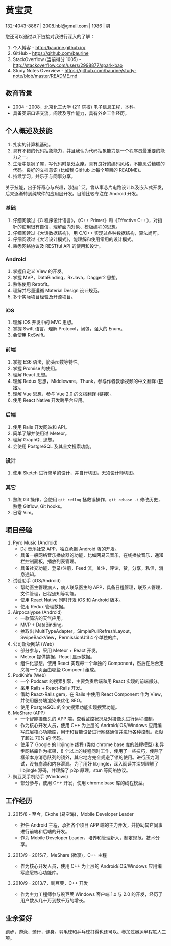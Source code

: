 # 黄宝灵

132-4043-8867 | 2008.hbl@gmail.com | 1986 | 男

您还可以通过以下链接对我进行深入的了解：

1. 个人博客 - <http://baurine.github.io/>
1. GitHub - <https://github.com/baurine>
1. StackOverflow (当前得分 1005) - <http://stackoverflow.com/users/2998877/spark-bao>
1. Study Notes Overview - <https://github.com/baurine/study-note/blob/master/README.md>

## 教育背景

- 2004 - 2008，北京化工大学 (211 院校) 电子信息工程，本科。
- 具备英语口语交流，阅读及写作能力，具有外企工作经历。

## 个人概述及技能

1. 扎实的计算机基础。
1. 具有不错的代码抽象能力，并且我认为代码抽象能力是一个程序员最重要的能力之一。
1. 生活中是狮子座，写代码时是处女座。具有良好的编码风格，不能忍受糟糕的代码。良好的文档意识 (比如我 GitHub 上每个项目的 README)。
1. 持续学习，并乐于与同事分享。

关于技能，出于好奇心与兴趣，涉猎广泛，曾从事芯片电路设计以及嵌入式开发，后来逐渐转到纯软件的应用层开发。目前比较专注在 Android 开发。

### 基础

1. 仔细阅读过《C 程序设计语言》，《C++ Primer》和《Effective C++》，对指针的使用很有自信，理解面向对象、模板编程的思想。
1. 仔细阅读过《大话数据结构》，用 C/C++ 实现过各种数据结构，算法尚可。
1. 仔细阅读过《大话设计模式》，能理解和使用常用的设计模式。
1. 熟悉网络协议及 RESTful API 的使用和设计。

### Android

1. 掌握自定义 View 的开发。
1. 掌握 MVP，DataBinding，RxJava，Dagger2 思想。
1. 熟练使用 Retrofit。
1. 理解并尽量遵循 Material Design 设计规范。
1. 多个实际项目经验及开源项目。

### iOS

1. 理解 iOS 开发中的 MVC 思想。
1. 掌握 Swift 语言，理解 Protocol，闭包，强大的 Enum。
1. 会使用 RxSwift。

### 前端

1. 掌握 ES6 语法，箭头函数等特性。
1. 掌握 Promise 的使用。
1. 理解 React 思想。
1. 理解 Redux 思想，Middleware，Thunk，参与作者教学视频的中文翻译 ([链接](https://github.com/Mr-Wiredancer/getting-started-with-redux))。
1. 理解 Vue 思想，参与 Vue 2.0 的文档翻译 ([链接](https://github.com/hayeah/vuejs.org))。
1. 使用 React Native 开发跨平台应用。

### 后端

1. 使用 Rails 开发网站和 API。
1. 简单了解并使用过 Meteor。
1. 理解 GraphQL 思想。
1. 会使用 PostgreSQL 及其全文搜索功能。

### 设计

1. 使用 Sketch 进行简单的设计，并自行切图，无须设计师切图。

### 其它

1. 熟练 Git 操作，会使用 `git reflog` 拯救误操作，`git rebase -i` 修改历史，熟悉 Gitflow, Git hooks。
1. 日常 Vim。

## 项目经验

1. Pyro Music (Android)
   - DJ 音乐社交 APP，独立承担 Android 版的开发。
   - 具备一般网络音乐播放器的功能，比如网易云音乐，在线播放音乐，通知栏控制面板，播放列表管理。
   - 具备社交功能，登录/注册，Feed 流，关注，评论，赞，分享，私信，消息通知。
1. 试验助手 (iOS/Android)
   - 帮助医生管理病人，病人联系医生的 APP，具备日程管理，联系人管理，文件管理，日程通知等功能。
   - 使用 React Native 同时开发 iOS 和 Android 版本。
   - 使用 Redux 管理数据。
1. Airpocalypse (Android)
   - 一款简洁的天气应用。
   - MVP + DataBinding。
   - 抽取出 MultiTypeAdapter，SimplePullRefreshLayout，SwipeBackView，PermissionUtil 4 个单独的库。
1. 公司新版网站 (Web)
   - 部分参与，采用 Meteor + React 开发。
   - Meteor 提供数据，React 显示数据。
   - 组件化思想，使用 React 实现每一个单独的 Component，然后在后台定义每一个页面由哪些 Compoent 组成。
1. PodKnife (Web)
   - 一个 Podcast 的搜索引擎，主要负责后端和用 React 实现的前端部分。
   - 采用 Rails + React-Rails 开发。
   - 借助 React-Rails gem，在 Rails 中使用 React Component 作为 View，并使用服务端渲染来优化 SEO。
   - 使用 PostgreSQL 的全文搜索功能实现搜索功能。
1. MeShare (APP)
   - 一个智能摄像头的 APP 端，查看监控状况及对摄像头进行远程控制。
   - 作为核心开发人员，使用 C++ 为上层的 Android/iOS/Windows 应用编写底层核心功能库，用于和智能设备进行网络通信并进行各种控制。贡献了超过 70% 的 代码。
   - 使用了 Google 的 libjingle 线程 (类似 chrome base 库的线程模型) 和异步网络库作为框架，8 个以上的线程同时工作，使用了一些技巧，使除了框架本身消息队列的锁外，其它地方完全规避了锁的使用。进行压力测试，没有崩溃和内存泄漏。为了用好 libjingle，深入阅读并深刻理解了 libjingle 源码，并理解了 p2p 原理，stun 等网络协议。
1. 豌豆荚手机助手 (Windows)
   - 部分参与，使用 C++ 开发，使用 chrome base 库的线程模型。

## 工作经历

1. 2015/8 - 至今，Ekohe (易空海)，Mobile Developer Leader
   - 担任 Android 主程，承担各个项目 APP 端的主力开发，并协助其它同事进行前端和后端的开发。
   - 作为 Mobile Developer Leader，培养和管理新人，制定规范，技术分享。

1. 2013/9 - 2015/7，MeShare (微享)，C++ 主程
   - 作为核心开发人员，使用 C++ 为上层的 Android/iOS/Windows 应用编写底层核心功能库。

1. 2010/9 - 2013/7，豌豆荚，C++ 开发
   - 作为主力工程师参与豌豆荚 Windows 客户端 1.x 与 2.0 的开发，经历了用户数从几十万到数千万的增长。

## 业余爱好

跑步，游泳，骑行，健身。羽毛球和乒乓球打得也还可以。参加过奥运半程铁人三项。
